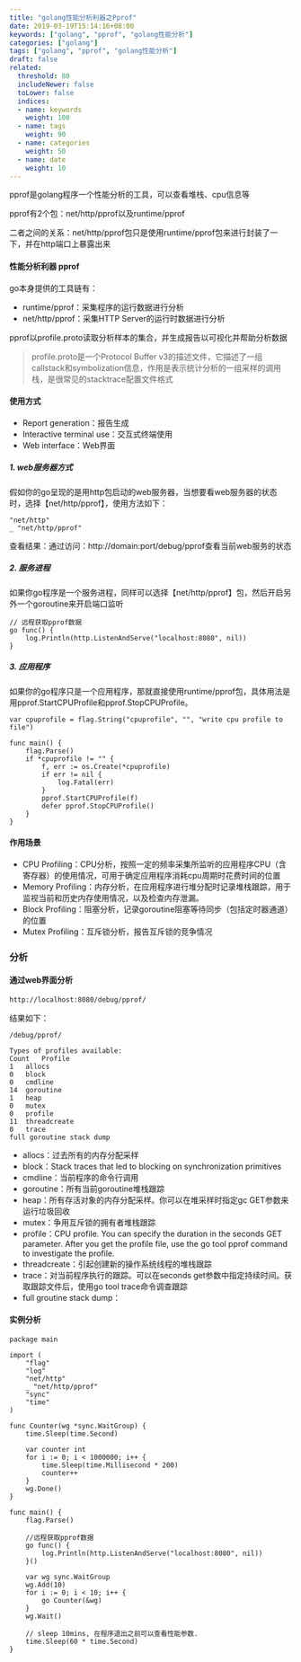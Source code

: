 ```yaml
---
title: "golang性能分析利器之Pprof"
date: 2019-03-19T15:14:16+08:00
keywords: ["golang", "pprof", "golang性能分析"]
categories: ["golang"]
tags: ["golang", "pprof", "golang性能分析"]
draft: false
related:
  threshold: 80
  includeNewer: false
  toLower: false
  indices:
  - name: keywords
    weight: 100
  - name: tags
    weight: 90
  - name: categories
    weight: 50
  - name: date
    weight: 10
---
```


pprof是golang程序一个性能分析的工具，可以查看堆栈、cpu信息等

pprof有2个包：net/http/pprof以及runtime/pprof

二者之间的关系：net/http/pprof包只是使用runtime/pprof包来进行封装了一下，并在http端口上暴露出来


#### 性能分析利器 pprof
go本身提供的工具链有：
- runtime/pprof：采集程序的运行数据进行分析
- net/http/pprof：采集HTTP Server的运行时数据进行分析

pprof以profile.proto读取分析样本的集合，并生成报告以可视化并帮助分析数据

> profile.proto是一个Protocol Buffer v3的描述文件，它描述了一组callstack和symbolization信息，作用是表示统计分析的一组采样的调用栈，是很常见的stacktrace配置文件格式


#### 使用方式
- Report generation：报告生成
- Interactive terminal use：交互式终端使用
- Web interface：Web界面

##### 1. web服务器方式
假如你的go呈现的是用http包启动的web服务器，当想要看web服务器的状态时，选择【net/http/pprof】，使用方法如下：
```golang
"net/http"
_ "net/http/pprof"
```

查看结果：通过访问：http://domain:port/debug/pprof查看当前web服务的状态
##### 2. 服务进程
如果你go程序是一个服务进程，同样可以选择【net/http/pprof】包，然后开启另外一个goroutine来开启端口监听

```golang
// 远程获取pprof数据
go func() {
    log.Println(http.ListenAndServe("localhost:8080", nil))
}
```

##### 3. 应用程序
如果你的go程序只是一个应用程序，那就直接使用runtime/pprof包，具体用法是用pprof.StartCPUProfile和pprof.StopCPUProfile。
```golang
var cpuprofile = flag.String("cpuprofile", "", "write cpu profile to file")

func main() {
    flag.Parse()
    if *cpuprofile != "" {
        f, err := os.Create(*cpuprofile)
        if err != nil {
            log.Fatal(err)
        }
        pprof.StartCPUProfile(f)
        defer pprof.StopCPUProfile()
    }
}
```


#### 作用场景
- CPU Profiling：CPU分析，按照一定的频率采集所监听的应用程序CPU（含寄存器）的使用情况，可用于确定应用程序消耗cpu周期时花费时间的位置
- Memory Profiling：内存分析，在应用程序进行堆分配时记录堆栈跟踪，用于监视当前和历史内存使用情况，以及检查内存泄漏。
- Block Profiling：阻塞分析，记录goroutine阻塞等待同步（包括定时器通道）的位置
- Mutex Profiling：互斥锁分析，报告互斥锁的竞争情况


### 分析
#### 通过web界面分析
```sh
http://localhost:8080/debug/pprof/
```
结果如下：
```
/debug/pprof/

Types of profiles available:
Count	Profile
1	allocs
0	block
0	cmdline
14	goroutine
1	heap
0	mutex
0	profile
11	threadcreate
0	trace
full goroutine stack dump 
```
- allocs：过去所有的内存分配采样
- block：Stack traces that led to blocking on synchronization primitives
- cmdline：当前程序的命令行调用
- goroutine：所有当前goroutine堆栈跟踪
- heap：所有存活对象的内存分配采样。你可以在堆采样时指定gc GET参数来运行垃圾回收
- mutex：争用互斥锁的拥有者堆栈跟踪
- profile：CPU profile. You can specify the duration in the seconds GET parameter. After you get the profile file, use the go tool pprof command to investigate the profile.
- threadcreate：引起创建新的操作系统线程的堆栈跟踪
- trace：对当前程序执行的跟踪。可以在seconds get参数中指定持续时间。获取跟踪文件后，使用go tool trace命令调查跟踪
- full groutine stack dump：


#### 实例分析
```golang
package main

import (
    "flag"
    "log"
    "net/http"
    _ "net/http/pprof"
    "sync"
    "time"
)

func Counter(wg *sync.WaitGroup) {
    time.Sleep(time.Second)

    var counter int
    for i := 0; i < 1000000; i++ {
        time.Sleep(time.Millisecond * 200)
        counter++
    }
    wg.Done()
}

func main() {
    flag.Parse()

    //远程获取pprof数据
    go func() {
        log.Println(http.ListenAndServe("localhost:8080", nil))
    }()

    var wg sync.WaitGroup
    wg.Add(10)
    for i := 0; i < 10; i++ {
        go Counter(&wg)
    }
    wg.Wait()

    // sleep 10mins, 在程序退出之前可以查看性能参数.
    time.Sleep(60 * time.Second)
}

```


